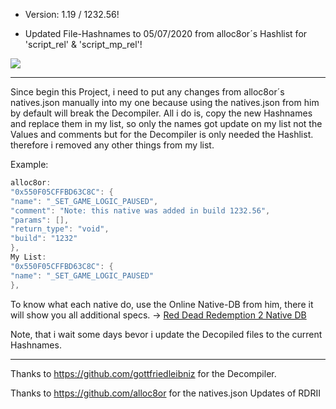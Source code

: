 - Version: 1.19 / 1232.56!

- Updated File-Hashnames to 05/07/2020 from alloc8or´s Hashlist for 'script_rel' & 'script_mp_rel'!

![](https://s12.directupload.net/images/200508/asvg4ni3.png)

------------

Since begin this Project, i need to put any changes from alloc8or´s natives.json manually into my one because using the natives.json from him by default will break the Decompiler.
All i do is, copy the new Hashnames and replace them in my list, so only the names got update on my list not the Values and comments but for the Decompiler is only needed the Hashlist. therefore i removed any other things from my list.

Example:
```c
alloc8or:
"0x550F05CFFBD63C8C": {
"name": "_SET_GAME_LOGIC_PAUSED",
"comment": "Note: this native was added in build 1232.56",
"params": [],
"return_type": "void",
"build": "1232"
},
My List:
"0x550F05CFFBD63C8C": {
"name": "_SET_GAME_LOGIC_PAUSED"
},
```

To know what each native do, use the Online Native-DB from him, there it will show you all additional specs.
-> [Red Dead Redemption 2 Native DB](https://alloc8or.re/rdr3/nativedb/)

Note, that i wait some days bevor i update the Decopiled files to the current Hashnames.

------------

Thanks to https://github.com/gottfriedleibniz for the Decompiler.

Thanks to https://github.com/alloc8or for the natives.json Updates of RDRII